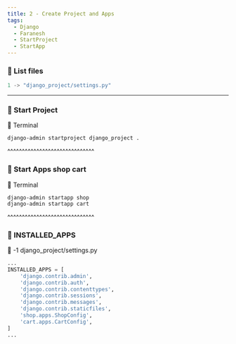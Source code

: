 ```yaml
---
title: 2 - Create Project and Apps
tags:
  - Django
  - Faranesh
  - StartProject
  - StartApp
---
```


### 📜 List files
```python
1 -> "django_project/settings.py"
```
---

### 💬 Start Project

🔰 Terminal

```shell
django-admin startproject django_project .
```

^^^^^^^^^^^^^^^^^^^^^^^^^^^^^^

### 💬 Start Apps shop cart

🔰 Terminal

```shell
django-admin startapp shop
django-admin startapp cart
```

^^^^^^^^^^^^^^^^^^^^^^^^^^^^^^
### 💬 INSTALLED_APPS
📁 -1 django_project/settings.py
```python
...
INSTALLED_APPS = [
    'django.contrib.admin',
    'django.contrib.auth',
    'django.contrib.contenttypes',
    'django.contrib.sessions',
    'django.contrib.messages',
    'django.contrib.staticfiles',
    'shop.apps.ShopConfig',
    'cart.apps.CartConfig',
]
...
```
